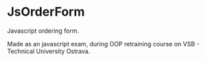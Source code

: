 # JsOrderForm
Javascript ordering form.

Made as an javascript exam, during OOP retraining course on VSB - Technical University Ostrava.
